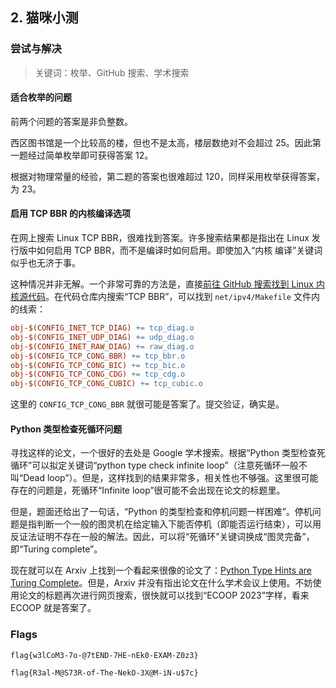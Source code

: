 ## 2. 猫咪小测

### 尝试与解决

> 关键词：枚举、GitHub 搜索、学术搜索

#### 适合枚举的问题

前两个问题的答案是非负整数。

西区图书馆是一个比较高的楼，但也不是太高，楼层数绝对不会超过 25。因此第一题经过简单枚举即可获得答案 12。

根据对物理常量的经验，第二题的答案也很难超过 120，同样采用枚举获得答案，为 23。

#### 启用 TCP BBR 的内核编译选项

在网上搜索 Linux TCP BBR，很难找到答案。许多搜索结果都是指出在 Linux 发行版中如何启用 TCP BBR，而不是编译时如何启用。即使加入“内核 编译”关键词似乎也无济于事。

这种情况并非无解。一个非常可靠的方法是，直接[前往 GitHub 搜索找到 Linux 内核源代码](https://github.com/torvalds/linux)。在代码仓库内搜索“TCP BBR”，可以找到 `net/ipv4/Makefile` 文件内的线索：

```makefile
obj-$(CONFIG_INET_TCP_DIAG) += tcp_diag.o
obj-$(CONFIG_INET_UDP_DIAG) += udp_diag.o
obj-$(CONFIG_INET_RAW_DIAG) += raw_diag.o
obj-$(CONFIG_TCP_CONG_BBR) += tcp_bbr.o
obj-$(CONFIG_TCP_CONG_BIC) += tcp_bic.o
obj-$(CONFIG_TCP_CONG_CDG) += tcp_cdg.o
obj-$(CONFIG_TCP_CONG_CUBIC) += tcp_cubic.o
```

这里的 `CONFIG_TCP_CONG_BBR` 就很可能是答案了。提交验证，确实是。

#### Python 类型检查死循环问题

寻找这样的论文，一个很好的去处是 Google 学术搜索。根据“Python 类型检查死循环”可以拟定关键词“python type check infinite loop”（注意死循环一般不叫“Dead loop”）。但是，这样找到的结果非常多，相关性也不够强。这里很可能存在的问题是，死循环“Infinite loop”很可能不会出现在论文的标题里。

但是，题面还给出了一句话，“Python 的类型检查和停机问题一样困难”。停机问题是指判断一个一般的图灵机在给定输入下能否停机（即能否运行结束），可以用反证法证明不存在一般的解法。因此，可以将“死循环”关键词换成“图灵完备”，即“Turing complete”。

现在就可以在 Arxiv 上找到一个看起来很像的论文了：[Python Type Hints are Turing Complete](https://arxiv.org/abs/2208.14755)。但是，Arxiv 并没有指出论文在什么学术会议上使用。不妨使用论文的标题再次进行网页搜索，很快就可以找到“ECOOP 2023”字样，看来 ECOOP 就是答案了。

### Flags

```plain
flag{w3lCoM3-7o-@7tEND-7HE-nEk0-EXAM-Z0z3}
```

```plain
flag{R3al-M@S73R-of-The-NekO-3X@M-iN-u$7c}
```
